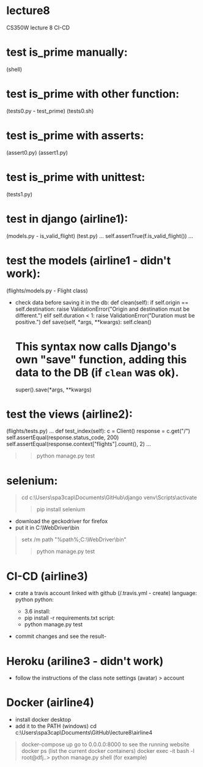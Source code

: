 # lecture8
CS350W lecture 8 CI-CD

# test is_prime manually:
(shell)

# test is_prime with other function:
(tests0.py - test_prime)
(tests0.sh)

# test is_prime with asserts:
(assert0.py)
(assert1.py)

# test is_prime with unittest:
(tests1.py)

# test in django (airline1):
(models.py - is_valid_flight)
(test.py)
...
self.assertTrue(f.is_valid_flight())
...

# test the models (airline1 - didn't work):
(flights/models.py - Flight class)
- check data before saving it in the db:
def clean(self):
    if self.origin == self.destination:
        raise ValidationError("Origin and destination must be different.")
    elif self.duration < 1:
        raise ValidationError("Duration must be positive.")
def save(self, *args, **kwargs):
    self.clean()

    # This syntax now calls Django's own "save" function, adding this data to the DB (if `clean` was ok).
    super().save(*args, **kwargs)

# test the views (airline2):
(flights/tests.py)
...
def test_index(self):
        c = Client()
        response = c.get("/")
        self.assertEqual(response.status_code, 200)
        self.assertEqual(response.context["flights"].count(), 2)
...
>> python manage.py test

# selenium:
> cd c:\Users\spa3cap\Documents\GitHub\django 
> venv\Scripts\activate
>> pip install selenium
- download the geckodriver for firefox 
- put it in C:\WebDriver\bin 
> setx /m path "%path%;C:\WebDriver\bin\" 
>> python manage.py test

# CI-CD (airline3)
- crate a travis account linked with github
(/.travis.yml - create)
language: python
python:
    - 3.6
install:
    - pip install -r requirements.txt
script:
    - python manage.py test

- commit changes and see the result-

# Heroku (ariline3 - didn't work)
- follow the instructions of the class note
settings (avatar) > account 


# Docker (airline4)
- install docker desktop 
- add it to the PATH (windows)
cd c:\Users\spa3cap\Documents\GitHub\lecture8\airline4
> docker-compose up
go to 0.0.0.0:8000 to see the running website
> docker ps (list the current docker containers)
> docker exec -it <containerid> bash -l
root@dfj..> python manage.py shell (for example)

# 




